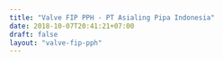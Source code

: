 ```yaml
---
title: "Valve FIP PPH - PT Asialing Pipa Indonesia"
date: 2018-10-07T20:41:21+07:00
draft: false
layout: "valve-fip-pph"
---
```

